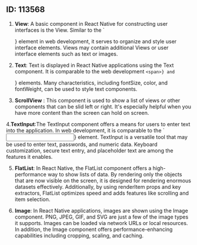 ## ID: 113568
1. **View**: A basic component in React Native for constructing user interfaces is the View. Similar to the `<div>} element in web development, it serves to organize and style user interface elements. Views may contain additional Views or user interface elements such as text or images.

2. **Text**: Text is displayed in React Native applications using the Text component. It is comparable to the web development `<span>} and `<p>} elements. Many characteristics, including fontSize, color, and fontWeight, can be used to style text components.


3. **ScrollView** : This component is used to show a list of views or other components that can be slid left or right. It's especially helpful when you have more content than the screen can hold on screen. 

4.**TextInput**:The TextInput component offers a means for users to enter text into the application. In web development, it is comparable to the `<input>} element. TextInput is a versatile tool that may be used to enter text, passwords, and numeric data. Keyboard customization, secure text entry, and placeholder text are among the features it enables.

5. **FlatList**: In React Native, the FlatList component offers a high-performance way to show lists of data. By rendering only the objects that are now visible on the screen, it is designed for rendering enormous datasets effectively. Additionally, by using renderItem props and key extractors, FlatList optimizes speed and adds features like scrolling and item selection.

6. **Image**: In React Native applications, images are shown using the Image component. PNG, JPEG, GIF, and SVG are just a few of the image types it supports. Images can be loaded via network URLs or local resources. In addition, the Image component offers performance-enhancing capabilities including cropping, scaling, and caching.

